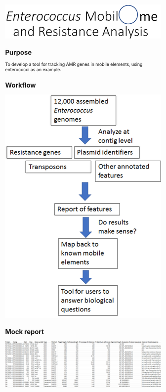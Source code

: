 ![image](image3.png)

## Purpose

To develop a tool for tracking AMR genes in mobile elements, using enterococci as an example.

## Workflow
![image](image1.png)

## Mock report

![image](image4.png)
